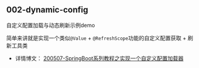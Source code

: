 ## 002-dynamic-config

自定义配置加载与动态刷新示例demo

简单来讲就是实现一个类似`@Value` + `@RefreshScope`功能的自定义配置获取 + 刷新工具类

- 详情博文： [200507-SpringBoot系列教程之实现一个自定义配置加载器](http://spring.hhui.top/spring-blog/2020/05/07/200507-SpringBoot%E7%B3%BB%E5%88%97%E6%95%99%E7%A8%8B%E4%B9%8B%E5%AE%9E%E7%8E%B0%E4%B8%80%E4%B8%AA%E8%87%AA%E5%AE%9A%E4%B9%89%E9%85%8D%E7%BD%AE%E5%8A%A0%E8%BD%BD%E5%99%A8/)

